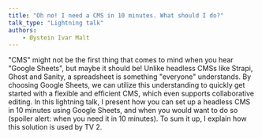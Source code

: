 ```yaml
---
title: "Oh no! I need a CMS in 10 minutes. What should I do?"
talk_type: "Lightning talk"
authors:
    - Øystein Ivar Malt
---
```

"CMS" might not be the first thing that comes to mind when you hear "Google Sheets", but maybe it should be! Unlike headless CMSs like Strapi, Ghost and Sanity, a spreadsheet is something "everyone" understands. By choosing Google Sheets, we can utilize this understanding to quickly get started with a flexible and efficient CMS, which even supports collaborative editing. In this lightning talk, I present how you can set up a headless CMS in 10 minutes using Google Sheets, and when you would want to do so (spoiler alert: when you need it in 10 minutes). To sum it up, I explain how this solution is used by TV 2.
